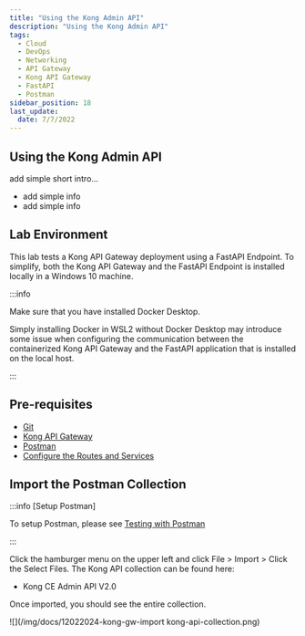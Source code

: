 ```yaml
---
title: "Using the Kong Admin API"
description: "Using the Kong Admin API"
tags: 
  - Cloud
  - DevOps
  - Networking 
  - API Gateway
  - Kong API Gateway
  - FastAPI 
  - Postman
sidebar_position: 18
last_update:
  date: 7/7/2022
---
```


## Using the Kong Admin API

add simple short intro...

- add simple info
- add simple info

## Lab Environment

This lab tests a Kong API Gateway deployment using a FastAPI Endpoint. To simplify, both the Kong API Gateway and the FastAPI Endpoint is installed locally in a Windows 10 machine.

:::info 

Make sure that you have installed Docker Desktop. 

Simply installing Docker in WSL2 without Docker Desktop may introduce some issue when configuring the communication between the containerized Kong API Gateway and the FastAPI application that is installed on the local host.

:::


## Pre-requisites 

- [Git](https://git-scm.com/book/en/v2/Getting-Started-Installing-Git)
- [Kong API Gateway](/docs/006-Networking/060-Kong-API-Gateway/015-Containerized-Kong-and-Other-Apps.md)
- [Postman](https://www.postman.com/downloads/)
- [Configure the Routes and Services](/docs/006-Networking/060-Kong-API-Gateway/016-Testing-wth-an-FastAPI-Endpoint.md)


## Import the Postman Collection 

:::info [Setup Postman]

To setup Postman, please see [Testing with Postman](/docs/006-Networking/060-Kong-API-Gateway/016-Testing-wth-an-FastAPI-Endpoint.md#testing-with-postman)

:::

Click the hamburger menu on the upper left and click File > Import > Click the Select Files.
The Kong API collection can be found here:

- Kong CE Admin API V2.0

Once imported, you should see the entire collection.

![](/img/docs/12022024-kong-gw-import kong-api-collection.png)

